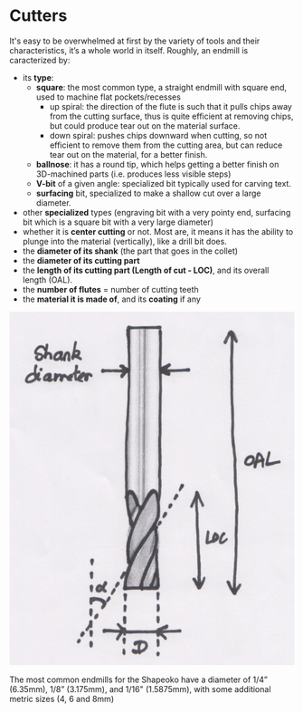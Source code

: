 # Cutters

It's easy to be overwhelmed at first by the variety of tools and their characteristics, it’s a whole world in itself. Roughly, an endmill is caracterized by:

* its **type**:
  * **square**: the most common type, a straight endmill with square end, used to machine flat pockets/recesses
    * up spiral: the direction of the flute is such that it pulls chips away from the cutting surface, thus is quite efficient at removing chips, but could produce tear out on the material surface.
    * down spiral: pushes chips downward when cutting, so not efficient to remove them from the cutting area, but can reduce tear out on the material, for a better finish.
  * **ballnose**: it has a round tip, which helps getting a better finish on 3D-machined parts \(i.e. produces less visible steps\)
  * **V-bit** of a given angle: specialized bit typically used for carving text.
  * **surfacing** bit, specialized to make a shallow cut over a large diameter.
* other **specialized** types \(engraving bit with a very pointy end, surfacing bit which is a square bit with a very large diameter\)
* whether it is **center cutting** or not. Most are, it means it has the ability to plunge into the material \(vertically\), like a drill bit does.
* the **diameter of its shank** \(the part that goes in the collet\)
* the **diameter of its cutting part**
* the **length of its cutting part \(**Length of cut - LOC**\)**, and its overall length \(OAL\).
* the **number of flutes** = number of cutting teeth
* the **material it is made of**, and its **coating** if any

![](../.gitbook/assets/endmill_anatomy.png)

The most common endmills for the Shapeoko have a diameter of 1/4” \(6.35mm\), 1/8” \(3.175mm\), and 1/16" \(1.5875mm\), with some additional metric sizes \(4, 6 and 8mm\)

